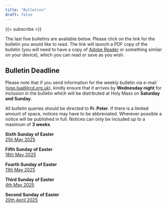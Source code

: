 ```yaml
---
title: "Bulletins"
draft: false
---
```


{{< subscribe >}}

The last five bulletins are available below. Please click on the link for the bulletin you would like to read. The link will launch a PDF copy of the bulletin (you will need to have a copy of [Adobe Reader](https://get.adobe.com/reader/) or something similar on your device), which you can read or save as you wish.

## Bulletin Deadline

Please note that if you send information for the weekly bulletin via e-mail ([sjsp.lsa@lrcd.org.uk](mailto:sjsp.lsa@lrcd.org.uk)), kindly ensure that it arrives by **Wednesday night** for inclusion in the bulletin which will be distributed at Holy Mass on **Saturday and Sunday**.

All bulletin queries should be directed to **Fr. Peter**. If there is a limited amount of space, notices may have to be abbreviated. Wherever possible a notice will be published in full. Notices can only be included up to a maximum of **3 weeks**.

**Sixth Sunday of Easter**  
[25h May 2025](/bulletins/Bulletin125525.pdf)  

**Fifth Sunday of Easter**  
[18th May 2025](/bulletins/Bulletin180525.pdf)  

**Fourth Sunday of Easter**  
[11th May 2025](/bulletins/Bulletin110525.pdf)  

**Third Sunday of Easter**  
[4th May 2025](/bulletins/Bulletin040525.pdf)  

**Second Sunday of Easter**  
[20th April 2025](/bulletins/Bulletin270425.pdf)  
